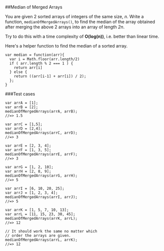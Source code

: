 ##Median of Merged Arrays

You are given 2 sorted arrays of integers of the same size, *n*. Write a function, `medianOfMergedArrays()`, to find the median of the array obtained after merging the above 2 arrays into an array of length *2n*.

Try to do this with a time complexity of **O(log(n))**, i.e. better than linear time.

Here's a helper function to find the median of a sorted array.

```
var median = function(arr){
  var i = Math.floor(arr.length/2)
  if ( arr.length % 2 === 1 ) {
    return arr[i]
  } else {
    return ((arr[i-1] + arr[i]) / 2); 
  };
}
```
###Test cases

```
var arrA = [1];
var arrB = [2];
medianOfMergedArrays(arrA, arrB);
//=> 1.5

var arrC = [1,5];
var arrD = [2,4];
medianOfMergedArrays(arrC, arrD);
//=> 3

var arrE = [2, 3, 4];
var arrF = [1, 3, 5];
medianOfMergedArrays(arrE, arrF);
//=> 3

var arrG = [1, 2, 10];
var arrH = [2, 8, 9];
medianOfMergedArrays(arrG, arrH);
//=> 5

var arrI = [6, 10, 20, 25];
var arrJ = [1, 2, 3, 4];
medianOfMergedArrays(arrI, arrJ);
//=> 5

var arrK = [1, 5, 7, 10, 13];
var arrL = [11, 15, 23, 30, 45];
medianOfMergedArrays(arrK, arrL);
//=> 12

// It should work the same no matter which
// order the arrays are given.
medianOfMergedArrays(arrL, arrK);
//=> 12

```
